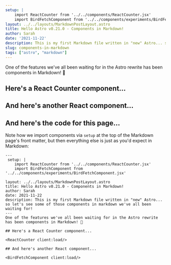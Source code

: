 ```yaml
---
setup: |
    import ReactCounter from '../../components/ReactCounter.jsx'
    import BirdFetchComponent from '../../components/experiments/BirdFetchComponent.jsx'
layout: ../../layouts/MarkdownPostLayout.astro
title: Hello Astro v0.21.0 - Components in Markdown!
author: Sarah
date: '2021-11-22'
description: This is my first Markdown file written in "new" Astro... so let's see some of those components in markdown we've all been waiting for!
slug: components-in-markdown
tags: ["astro", "markdown"]
---
```

One of the features we've all been waiting for in the Astro rewrite has been components in Markdown! 🥳

## Here's a React Counter component...

<ReactCounter client:load />

## And here's another React component...

<BirdFetchComponent client:load />

## And here's the code for this page... 

Note how we import components via `setup` at the top of the Markdown page's front matter, but then everything else is just as you'd expect in Markdown:

```astro
---
 setup: |
    import ReactCounter from '../../components/ReactCounter.jsx'
    import BirdFetchComponent from '../../components/experiments/BirdFetchComponent.jsx'

layout: ../../layouts/MarkdownPostLayout.astro
title: Hello Astro v0.21.0 - Components in Markdown!
author: Sarah
date: 2021-11-22
description: This is my first Markdown file written in "new" Astro... so let's see some of those components in markdown we've all been waiting for!
---
One of the features we've all been waiting for in the Astro rewrite has been components in Markdown! 🥳

## Here's a React Counter component...

<ReactCounter client:load/>

## And here's another React component...

<BirdFetchComponent client:load/>

```

